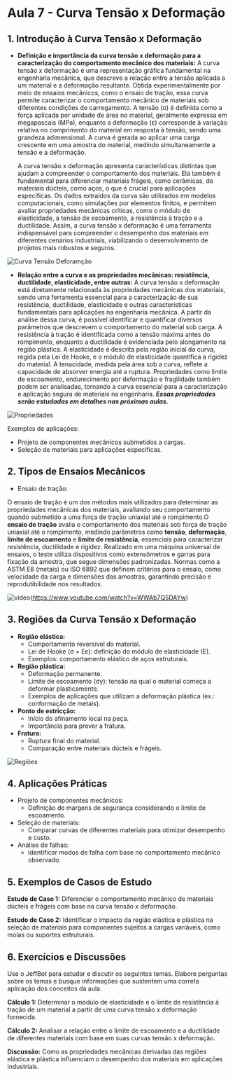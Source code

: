 # Aula 7 - Curva Tensão x Deformação

## **1. Introdução à Curva Tensão x Deformação**

- **Definição e importância da curva tensão x deformação para a caracterização do comportamento mecânico dos materiais:** A curva tensão x deformação é uma representação gráfica fundamental na engenharia mecânica, que descreve a relação entre a tensão aplicada a um material e a deformação resultante. Obtida experimentalmente por meio de ensaios mecânicos, como o ensaio de tração, essa curva permite caracterizar o comportamento mecânico de materiais sob diferentes condições de carregamento. A tensão (σ) é definida como a força aplicada por unidade de área no material, geralmente expressa em megapascais (MPa), enquanto a deformação (ε) corresponde à variação relativa no comprimento do material em resposta à tensão, sendo uma grandeza adimensional. A curva é gerada ao aplicar uma carga crescente em uma amostra do material, medindo simultaneamente a tensão e a deformação.

  A curva tensão x deformação apresenta características distintas que ajudam a compreender o comportamento dos materiais. Ela também é fundamental para diferenciar materiais frágeis, como cerâmicas, de materiais dúcteis, como aços, o que é crucial para aplicações específicas. Os dados extraídos da curva são utilizados em modelos computacionais, como simulações por elementos finitos, e permitem avaliar propriedades mecânicas críticas, como o módulo de elasticidade, a tensão de escoamento, a resistência à tração e a ductilidade. Assim, a curva tensão x deformação é uma ferramenta indispensável para compreender o desempenho dos materiais em diferentes cenários industriais, viabilizando o desenvolvimento de projetos mais robustos e seguros.

![Curva Tensão Deforamção](https://blogger.googleusercontent.com/img/b/R29vZ2xl/AVvXsEjb2HMsZrGQsK0cdsnuEIVSH0ilnl3zNRMmjQN1fq-bcxlApDO67d3LEEw0IJTvFG9dNm7zzAdTEZfZm8o82PdqtTlRSJU0tNbE2Bg_IGMdVFijKHwmkNWenc-bYr7gIPPd4Cxo3F3-u3HJ/?imgmax=800)

- **Relação entre a curva e as propriedades mecânicas: resistência, ductilidade, elasticidade, entre outras:** A curva tensão x deformação está diretamente relacionada às propriedades mecânicas dos materiais, sendo uma ferramenta essencial para a caracterização de sua resistência, ductilidade, elasticidade e outras características fundamentais para aplicações na engenharia mecânica. A partir da análise dessa curva, é possível identificar e quantificar diversos parâmetros que descrevem o comportamento do material sob carga. A resistência à tração é identificada como a tensão máxima antes do rompimento, enquanto a ductilidade é evidenciada pelo alongamento na região plástica. A elasticidade é descrita pela região inicial da curva, regida pela Lei de Hooke, e o módulo de elasticidade quantifica a rigidez do material. A tenacidade, medida pela área sob a curva, reflete a capacidade de absorver energia até a ruptura. Propriedades como limite de escoamento, endurecimento por deformação e fragilidade também podem ser analisadas, tornando a curva essencial para a caracterização e aplicação segura de materiais na engenharia. ***Essas propriedades serão estudadas em detalhes nas próximas aulas.***

![Propriedades](https://blogger.googleusercontent.com/img/b/R29vZ2xl/AVvXsEg6MG8pOhXKZuC7qQBK_WUXDtPN-YHkh6_9FTSChCaAJp-GeldByqfJBydnSMZiMWvSmfbLPQ9YoiEPHEMx9vN-TIm3SphYl5AakwmXVqaR82sv6T5AzoZfelSqfWzxJdg_5qIaINS5gS2w/s1600/diagrama_tensao+x+deformacao.jpg)

  Exemplos de aplicações:
  - Projeto de componentes mecânicos submetidos a cargas.
  - Seleção de materiais para aplicações específicas.

## **2. Tipos de Ensaios Mecânicos**

- Ensaio de tração:

O ensaio de tração é um dos métodos mais utilizados para determinar as propriedades mecânicas dos materiais, avaliando seu comportamento quando submetido a uma força de tração uniaxial até o rompimento.O **ensaio de tração** avalia o comportamento dos materiais sob força de tração uniaxial até o rompimento, medindo parâmetros como **tensão**, **deformação**, **limite de escoamento** e **limite de resistência**, essenciais para caracterizar resistência, ductilidade e rigidez. Realizado em uma máquina universal de ensaios, o teste utiliza dispositivos como extensômetros e garras para fixação da amostra, que segue dimensões padronizadas. Normas como a ASTM E8 (metais) ou ISO 6892 que definem critérios para o ensaio, como velocidade da carga e dimensões das amostras, garantindo precisão e reprodutibilidade nos resultados.

![video](https://img.youtube.com/vi/WWAb7Q5DAYw/0.jpg)(https://www.youtube.com/watch?v=WWAb7Q5DAYw)

## **3. Regiões da Curva Tensão x Deformação**

- **Região elástica:**
  - Comportamento reversível do material.
  - Lei de Hooke (σ = Eε): definição do módulo de elasticidade (E).
  - Exemplos: comportamento elástico de aços estruturais.
- **Região plástica:**
  - Deformação permanente.
  - Limite de escoamento (σy): tensão na qual o material começa a deformar plasticamente.
  - Exemplos de aplicações que utilizam a deformação plástica (ex.: conformação de metais).
- **Ponto de estricção:**
  - Início do afinamento local na peça.
  - Importância para prever a fratura.
- **Fratura:**
  - Ruptura final do material.
  - Comparação entre materiais dúcteis e frágeis.

![Regiões](https://blogger.googleusercontent.com/img/b/R29vZ2xl/AVvXsEhKaE59PPEmcbYDmnYAw6D3XoX_oa-FpjNVnmAdeBP-eXXv9m4zSFA4efyY3fDc6VLccwmir6iLOkKuHp8VWU9aGbpublvOUY25J_VO32Xs7vXgBXwqe0v0BaxPuV7I59G2Aaw9XpoOf-k/s1600/Gr%25C3%25A1fico+escoamento.png)


## **4. Aplicações Práticas**

- Projeto de componentes mecânicos:
  - Definição de margens de segurança considerando o limite de escoamento.
- Seleção de materiais:
  - Comparar curvas de diferentes materiais para otimizar desempenho e custo.
- Análise de falhas:
  - Identificar modos de falha com base no comportamento mecânico observado.

## **5. Exemplos de Casos de Estudo**

**Estudo de Caso 1:** Diferenciar o comportamento mecânico de materiais dúcteis e frágeis com base na curva tensão x deformação.

**Estudo de Caso 2:** Identificar o impacto da região elástica e plástica na seleção de materiais para componentes sujeitos a cargas variáveis, como molas ou suportes estruturais.

## **6. Exercícios e Discussões**

Use o JeffBot para estudar e discutir os seguintes temas. Elabore perguntas sobre os temas e busque informações que sustentem uma correta aplicação dos conceitos da aula.

**Cálculo 1:** Determinar o módulo de elasticidade e o limite de resistência à tração de um material a partir de uma curva tensão x deformação fornecida.

**Cálculo 2:** Analisar a relação entre o limite de escoamento e a ductilidade de diferentes materiais com base em suas curvas tensão x deformação.

**Discussão:** Como as propriedades mecânicas derivadas das regiões elástica e plástica influenciam o desempenho dos materiais em aplicações industriais.




